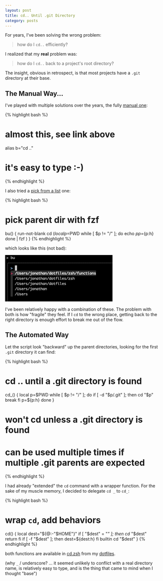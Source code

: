 ```yaml
---
layout: post
title: cd.. Until .git Directory
category: posts
---
```

For years, I've been solving the wrong problem:

> how do I `cd..` efficiently?

I realized that my __real__ problem was:

> how do I `cd..` back to a project's root directory?

The insight, obvious in retrospect, is that most projects have a `.git` directory
at their base.

## The Manual Way...

I've played with multiple solutions over the years, the fully [manual one](https://github.com/jpalardy/dotfiles/blob/03099574c68edfb56e21ff8fec4bf3da09339ac7/zsh/commands/cd.zsh#L16-L18):

{% highlight bash %}
# almost this, see link above
alias b="cd .."

# it's easy to type :-)
{% endhighlight %}

I also tried a [pick from a list](https://github.com/jpalardy/dotfiles/blob/03099574c68edfb56e21ff8fec4bf3da09339ac7/zsh/commands/cd.zsh#L21-29) one:

{% highlight bash %}
# pick parent dir with fzf
bu() {
  run-not-blank cd $(
    local p=$PWD
    while [ $p != "/" ]; do
      echo $p
      p=${p:h}
    done | fzf
  )
}
{% endhighlight %}

which looks like this (not bad):

![bu example](/assets/cd-until-git/bu.png)

I've been relatively happy with a combination of these. The problem with both is how "fragile"
they feel. If I `cd` to the wrong place, getting back to the right directory is
enough effort to break me out of the flow.

## The Automated Way

Let the script look "backward" up the parent directories, looking for the first `.git` directory it can find:

{% highlight bash %}
# cd .. until a .git directory is found
cd_() {
  local p=$PWD
  while [ $p != "/" ]; do
    if [ -d "$p/.git" ]; then
      cd "$p"
      break
    fi
    p=${p:h}
  done
}

# won't cd unless a .git directory is found
# can be used multiple times if multiple .git parents are expected
{% endhighlight %}

I had already "extended" the `cd` command with a wrapper function. For the sake of my muscle memory, I decided to delegate `cd _` to `cd_`:

{% highlight bash %}
# wrap `cd`, add behaviors
cd() {
  local dest="${@:-"$HOME"}"
  if [ "$dest" = "_" ]; then
    cd_ "$dest"
    return
  fi
  if [ -f "$dest" ]; then
    dest=${dest:h}
  fi
  builtin cd "$dest"
}
{% endhighlight %}

both functions are available in [cd.zsh](https://github.com/jpalardy/dotfiles/blob/03099574c68edfb56e21ff8fec4bf3da09339ac7/zsh/commands/cd.zsh) from my [dotfiles](https://github.com/jpalardy/dotfiles).

(why `_` / underscore? ... it seemed unlikely to conflict with a real directory name, is relatively easy to type, and is the thing that came to mind when I thought "base")

